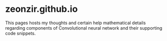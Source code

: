 # zeonzir.github.io
This pages hosts my thoughts and certain help mathematical details regarding components of Convolutional neural network and their supporting code snippets.
